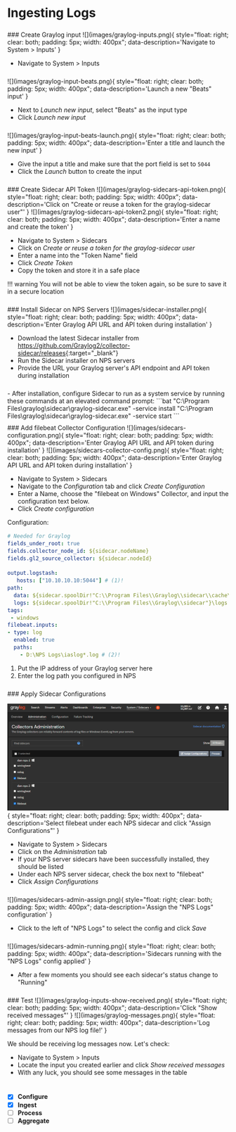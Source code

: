 # Ingesting Logs

<div markdown="1" style="clear: both; padding: 5px 0; overflow: hidden">
### Create Graylog input
![](images/graylog-inputs.png){ style="float: right; clear: both; padding: 5px; width: 400px"; data-description='Navigate to System > Inputs' }

- Navigate to System > Inputs
</div>
<div markdown="1" style="clear: both; padding: 5px 0; overflow: hidden">
![](images/graylog-input-beats.png){ style="float: right; clear: both; padding: 5px; width: 400px"; data-description='Launch a new "Beats" input' }

- Next to *Launch new input*, select "Beats" as the input type
- Click *Launch new input*
</div>
<div markdown="1" style="clear: both; padding: 5px 0; overflow: hidden">
![](images/graylog-input-beats-launch.png){ style="float: right; clear: both; padding: 5px; width: 400px"; data-description='Enter a title and launch the new input' }

- Give the input a title and make sure that the port field is set to `5044`
- Click the *Launch* button to create the input
</div>

<div markdown="1" style="clear: both; padding: 5px 0">
### Create Sidecar API Token
![](images/graylog-sidecars-api-token.png){ style="float: right; clear: both; padding: 5px; width: 400px"; data-description='Click on "Create or reuse a token for the graylog-sidecar user"' }
![](images/graylog-sidecars-api-token2.png){ style="float: right; clear: both; padding: 5px; width: 400px"; data-description='Enter a name and create the token' }

- Navigate to System > Sidecars
- Click on *Create or reuse a token for the graylog-sidecar user*
- Enter a name into the "Token Name" field
- Click *Create Token*
- Copy the token and store it in a safe place

!!! warning
	You will not be able to view the token again, so be sure to save it in a secure location

</div>


<div markdown="1" style="clear: both; padding: 5px 0">
### Install Sidecar on NPS Servers
![](images/sidecar-installer.png){ style="float: right; clear: both; padding: 5px; width: 400px"; data-description='Enter Graylog API URL and API token during installation' }

- Download the latest Sidecar installer from <https://github.com/Graylog2/collector-sidecar/releases>{:target="_blank"}
- Run the Sidecar installer on NPS servers
- Provide the URL your Graylog server's API endpoint and API token during installation
</div>
<div markdown="1" style="clear: both; padding: 5px 0; overflow: hidden">
- After installation, configure Sidecar to run as a system service by running these commands at an elevated command prompt:
```bat
"C:\Program Files\graylog\sidecar\graylog-sidecar.exe" -service install
"C:\Program Files\graylog\sidecar\graylog-sidecar.exe" -service start
```
</div>


<div markdown="1" style="clear: both; padding: 5px 0">
### Add filebeat Collector Configuration
![](images/sidecars-configuration.png){ style="float: right; clear: both; padding: 5px; width: 400px"; data-description='Enter Graylog API URL and API token during installation' }
![](images/sidecars-collector-config.png){ style="float: right; clear: both; padding: 5px; width: 400px"; data-description='Enter Graylog API URL and API token during installation' }

- Navigate to System > Sidecars
- Navigate to the *Configuration* tab and click *Create Configuration*
- Enter a Name, choose the "filebeat on Windows" Collector, and input the configuration text below.
- Click *Create configuration*

Configuration:
```yaml
# Needed for Graylog
fields_under_root: true
fields.collector_node_id: ${sidecar.nodeName}
fields.gl2_source_collector: ${sidecar.nodeId}

output.logstash:
   hosts: ["10.10.10.10:5044"] # (1)!
path:
  data: ${sidecar.spoolDir!"C:\\Program Files\\Graylog\\sidecar\\cache\\filebeat"}\data
  logs: ${sidecar.spoolDir!"C:\\Program Files\\Graylog\\sidecar"}\logs
tags:
 - windows
filebeat.inputs:
- type: log
  enabled: true
  paths:
    - D:\NPS Logs\iaslog*.log # (2)!
```

1.	Put the IP address of your Graylog server here
2.	Enter the log path you configured in NPS

</div>


<div markdown="1" style="clear: both; padding: 5px 0">
### Apply Sidecar Configurations

![](images/sidecars-admin.png){ style="float: right; clear: both; padding: 5px; width: 400px"; data-description='Select filebeat under each NPS sidecar and click "Assign Configurations"' }

- Navigate to System > Sidecars
- Click on the *Administration* tab
- If your NPS server sidecars have been successfully installed, they should be listed
- Under each NPS server sidecar, check the box next to "filebeat"
- Click *Assign Configurations*

</div>

<div markdown="1" style="clear: both; padding: 5px 0">
![](images/sidecars-admin-assign.png){ style="float: right; clear: both; padding: 5px; width: 400px"; data-description='Assign the "NPS Logs" configuration' }

- Click to the left of "NPS Logs" to select the config and click *Save*
</div>

<div markdown="1" style="clear: both; padding: 5px 0">
![](images/sidecars-admin-running.png){ style="float: right; clear: both; padding: 5px; width: 400px"; data-description='Sidecars running with the "NPS Logs" config applied' }

- After a few moments you should see each sidecar's status change to "Running"
</div>

<div markdown="1" style="clear: both; padding: 5px 0">
### Test
![](images/graylog-inputs-show-received.png){ style="float: right; clear: both; padding: 5px; width: 400px"; data-description='Click "Show received messages"' }
![](images/graylog-messages.png){ style="float: right; clear: both; padding: 5px; width: 400px"; data-description='Log messages from our NPS log file!' }

We should be receiving log messages now. Let's check:

- Navigate to System > Inputs
- Locate the input you created earlier and click *Show received messages*
- With any luck, you should see some messages in the table

</div>

<div markdown="1" style="clear: both; padding: 5px 0">

- [x] **Configure**
- [x] **Ingest**
- [ ] **Process**
- [ ] **Aggregate**

</div>
